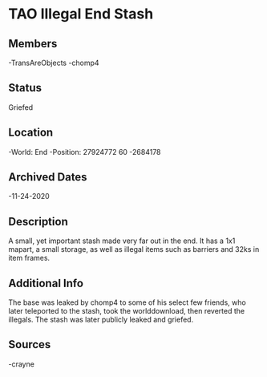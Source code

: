 # TAO Illegal End Stash

## Members
-TransAreObjects
-chomp4

## Status
Griefed

## Location
-World: End
-Position: 27924772 60 -2684178

## Archived Dates
-11-24-2020

## Description
A small, yet important stash made very far out in the end. It has a 1x1 mapart, a small storage, as well as illegal items such as barriers and 32ks in item frames.

## Additional Info
The base was leaked by chomp4 to some of his select few friends, who later teleported to the stash, took the worlddownload, then reverted the illegals. The stash was later publicly leaked and griefed.

## Sources
-crayne